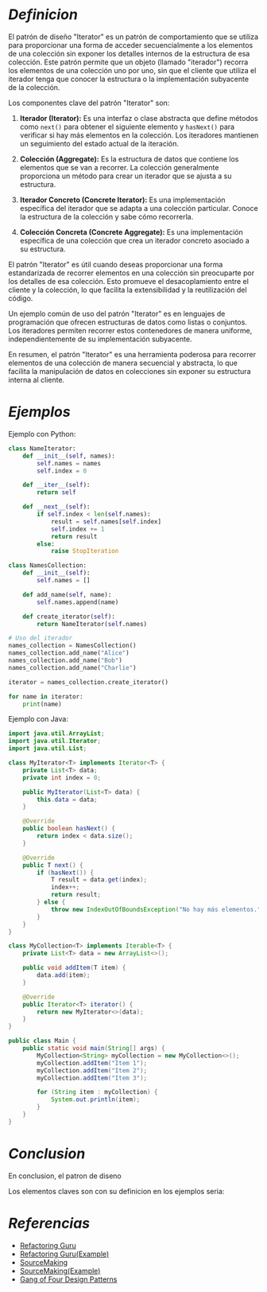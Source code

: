 # ***Definicion***

El patrón de diseño "Iterator" es un patrón de comportamiento que se utiliza para proporcionar una forma de acceder secuencialmente a los elementos de una colección sin exponer los detalles internos de la estructura de esa colección. Este patrón permite que un objeto (llamado "iterador") recorra los elementos de una colección uno por uno, sin que el cliente que utiliza el iterador tenga que conocer la estructura o la implementación subyacente de la colección.

Los componentes clave del patrón "Iterator" son:

1. **Iterador (Iterator):** Es una interfaz o clase abstracta que define métodos como `next()` para obtener el siguiente elemento y `hasNext()` para verificar si hay más elementos en la colección. Los iteradores mantienen un seguimiento del estado actual de la iteración.

2. **Colección (Aggregate):** Es la estructura de datos que contiene los elementos que se van a recorrer. La colección generalmente proporciona un método para crear un iterador que se ajusta a su estructura.

3. **Iterador Concreto (Concrete Iterator):** Es una implementación específica del iterador que se adapta a una colección particular. Conoce la estructura de la colección y sabe cómo recorrerla.

4. **Colección Concreta (Concrete Aggregate):** Es una implementación específica de una colección que crea un iterador concreto asociado a su estructura.

El patrón "Iterator" es útil cuando deseas proporcionar una forma estandarizada de recorrer elementos en una colección sin preocuparte por los detalles de esa colección. Esto promueve el desacoplamiento entre el cliente y la colección, lo que facilita la extensibilidad y la reutilización del código.

Un ejemplo común de uso del patrón "Iterator" es en lenguajes de programación que ofrecen estructuras de datos como listas o conjuntos. Los iteradores permiten recorrer estos contenedores de manera uniforme, independientemente de su implementación subyacente.

En resumen, el patrón "Iterator" es una herramienta poderosa para recorrer elementos de una colección de manera secuencial y abstracta, lo que facilita la manipulación de datos en colecciones sin exponer su estructura interna al cliente.

# ***Ejemplos***

Ejemplo con Python:

```python
class NameIterator:
    def __init__(self, names):
        self.names = names
        self.index = 0

    def __iter__(self):
        return self

    def __next__(self):
        if self.index < len(self.names):
            result = self.names[self.index]
            self.index += 1
            return result
        else:
            raise StopIteration

class NamesCollection:
    def __init__(self):
        self.names = []

    def add_name(self, name):
        self.names.append(name)

    def create_iterator(self):
        return NameIterator(self.names)

# Uso del iterador
names_collection = NamesCollection()
names_collection.add_name("Alice")
names_collection.add_name("Bob")
names_collection.add_name("Charlie")

iterator = names_collection.create_iterator()

for name in iterator:
    print(name)
```

Ejemplo con Java:

```java
import java.util.ArrayList;
import java.util.Iterator;
import java.util.List;

class MyIterator<T> implements Iterator<T> {
    private List<T> data;
    private int index = 0;

    public MyIterator(List<T> data) {
        this.data = data;
    }

    @Override
    public boolean hasNext() {
        return index < data.size();
    }

    @Override
    public T next() {
        if (hasNext()) {
            T result = data.get(index);
            index++;
            return result;
        } else {
            throw new IndexOutOfBoundsException("No hay más elementos.");
        }
    }
}

class MyCollection<T> implements Iterable<T> {
    private List<T> data = new ArrayList<>();

    public void addItem(T item) {
        data.add(item);
    }

    @Override
    public Iterator<T> iterator() {
        return new MyIterator<>(data);
    }
}

public class Main {
    public static void main(String[] args) {
        MyCollection<String> myCollection = new MyCollection<>();
        myCollection.addItem("Item 1");
        myCollection.addItem("Item 2");
        myCollection.addItem("Item 3");

        for (String item : myCollection) {
            System.out.println(item);
        }
    }
}
```

# ***Conclusion***
En conclusion, el patron de diseno 



Los elementos claves son con su definicion en los ejemplos seria:



# ***Referencias***

- [Refactoring Guru](https://refactoring.guru/es/design-patterns/iterator)
- [Refactoring Guru(Example)](https://refactoring.guru/es/design-patterns/iterator/python/example)
- [SourceMaking](https://sourcemaking.com/design_patterns/iterator)
- [SourceMaking(Example)](https://sourcemaking.com/design_patterns/iterator/python/1)
- [Gang of Four Design Patterns](https://springframework.guru/gang-of-four-design-patterns/iterator-pattern/)
